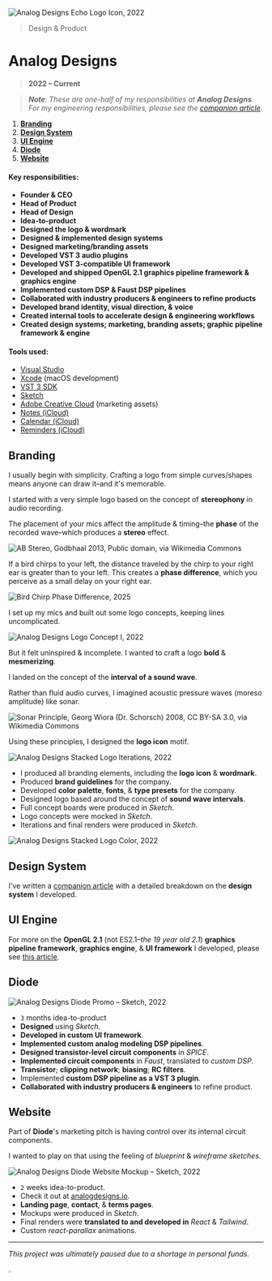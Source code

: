 ![_Analog Designs Echo Logo Icon, **2022**_](/public/photos/analog-designs/analog-designs-echo-logo.png "Analog Designs Echo Logo Icon, Alfred R. Duarte 2022")

> Design & Product

# Analog Designs

> **2022 – Current**

> _**Note**: These are one-half of my responsibilities at **Analog Designs**. For my engineering responsibilities, please see the [companion article](/portfolio/engineering/under-construction/ "UNDER CONSTRUCTION | Alfred R. Duarte | Portfolio")._

1. [**Branding**](#branding)
2. [**Design System**](#design-system)
3. [**UI Engine**](#ui-engine)
4. [**Diode**](#diode)
5. [**Website**](#website)

#### Key responsibilities:

- **Founder & CEO**
- **Head of Product**
- **Head of Design**
- **Idea-to-product**
- **Designed the logo & wordmark**
- **Designed & implemented design systems**
- **Designed marketing/branding assets**
- **Developed VST 3 audio plugins**
- **Developed VST 3-compatible UI framework**
- **Developed and shipped OpenGL 2.1 graphics pipeline framework & graphics engine**
- **Implemented custom DSP & Faust DSP pipelines**
- **Collaborated with industry producers & engineers to refine products**
- **Developed brand identity, visual direction, & voice**
- **Created internal tools to accelerate design & engineering workflows**
- **Created design systems; marketing, branding assets; graphic pipeline framework & engine**

#### Tools used:

- [Visual Studio](https://visualstudio.com/)
- [Xcode](https://developer.apple.com/xcode/) (macOS development)
- [VST 3 SDK](https://steinbergmedia.github.io/vst3_dev_portal/pages/index.html)
- [Sketch](https://www.sketch.com/)
- [Adobe Creative Cloud](https://www.adobe.com/creativecloud.html) (marketing assets)
- [Notes (iCloud)](https://www.icloud.com/notes/)
- [Calendar (iCloud)](https://www.icloud.com/calendar/)
- [Reminders (iCloud)](https://www.icloud.com/reminders/)

## Branding

I usually begin with simplicity. Crafting a logo from simple curves/shapes means anyone can draw it–and it's memorable.

I started with a very simple logo based on the concept of **stereophony** in audio recording.

The placement of your mics affect the amplitude & timing–the **phase** of the recorded wave–which produces a **stereo** effect.

![_AB Stereo, **Godbhaal 2013, Public domain, [via Wikimedia Commons](https://commons.wikimedia.org/wiki/File:AB_Stereo.svg "File:AB Stereo.svg – Wikimedia Commons")**_](https://upload.wikimedia.org/wikipedia/commons/c/c8/AB_Stereo.svg "AB Stereo, Godbhaal 2013, Public domain, via Wikimedia Commons")

If a bird chirps to your left, the distance traveled by the chirp to your right ear is greater than to your left. This creates a **phase difference**, which you perceive as a small delay on your right ear.

![_Bird Chirp Phase Difference, **2025**_](/public/photos/misc/bird-chirp-phase-difference.png "Bird Chirp Phase Difference, Alfred R. Duarte 2025")

I set up my mics and built out some logo concepts, keeping lines uncomplicated.

![_Analog Designs Logo Concept Ⅰ, **2022**_](/public/photos/analog-designs/analog-designs-logo-concept-i.png "Analog Designs Concept Ⅰ, Alfred R. Duarte 2022")

But it felt uninspired & incomplete. I wanted to craft a logo **bold** & **mesmerizing**.

I landed on the concept of the **interval of a sound wave**.

Rather than fluid audio curves, I imagined acoustic pressure waves (moreso amplitude) like sonar.

![_Sonar Principle, **Georg Wiora (Dr. Schorsch) 2008, CC BY-SA 3.0, [via Wikimedia Commons](https://commons.wikimedia.org/wiki/File:Sonar_Principle_EN.svg "File:Sonar Principle EN.svg – Wikimedia Commons")**_](https://upload.wikimedia.org/wikipedia/commons/0/07/Sonar_Principle_EN.svg "Sonar Principle, Georg Wiora (Dr. Schorsch) 2008, Wikimedia Commons")

Using these principles, I designed the **logo icon** motif.

![_Analog Designs Stacked Logo Iterations, **2022**_](/public/photos/analog-designs/analog-designs-stacked-logo-iterations.png "Analog Designs Stacked Logo Iterations, Alfred R. Duarte 2022")

- I produced all branding elements, including the **logo icon** & **wordmark**.
- Produced **brand guidelines** for the company.
- Developed **color palette**, **fonts**, & **type presets** for the company.
- Designed logo based around the concept of **sound wave intervals**.
- Full concept boards were produced in _Sketch_.
- Logo concepts were mocked in _Sketch_.
- Iterations and final renders were produced in _Sketch_.

![_Analog Designs Stacked Logo Color, **2022**_](/public/photos/analog-designs/analog-designs-stacked-logo-color.png "Analog Designs Stacked Logo Color, Alfred R. Duarte 2022")

## Design System

I've written a [companion article](/portfolio/design/case-study-ui-styles-i-2022/ "Case Study: UI Styles I, 2022 | Alfred R. Duarte | Portfolio") with a detailed breakdown on the **design system** I developed.

## UI Engine

For more on the **OpenGL 2.1** (not ES2.1–_the 19 year old 2.1_) **graphics pipeline framework**, **graphics engine**, & **UI framework** I developed, please see [this article](/portfolio/engineering/under-construction/ "UNDER CONSTRUCTION | Alfred R. Duarte | Portfolio").

## Diode

![_Analog Designs Diode Promo – Sketch, **2022**_](/public/photos/analog-designs/analog-designs-diode-promo.png "Analog Designs Diode Promo – Sketch, Alfred R. Duarte 2022")

- `3` months idea-to-product
- **Designed** using _Sketch_.
- **Developed in custom UI framework**.
- **Implemented custom analog modeling DSP pipelines**.
- **Designed transistor-level circuit components** in _SPICE_.
- **Implemented circuit components** in _Faust_, translated to _custom DSP_.
- **Transistor**; **clipping network**; **biasing**; **RC filters**.
- Implemented **custom DSP pipeline as a VST 3 plugin**.
- **Collaborated with industry producers & engineers** to refine product.

## Website

Part of **Diode**'s marketing pitch is having control over its internal circuit components.

I wanted to play on that using the feeling of _blueprint_ & _wireframe sketches_.

![_Analog Designs Diode Website Mockup – Sketch, **2022**_](/public/photos/analog-designs/analog-designs-diode-site.png "Analog Designs Diode Website Mockup – Sketch, Alfred R. Duarte 2022")

- `2` weeks idea-to-product.
- Check it out at [analogdesigns.io](https://analogdesigns.io/ "Analog Designs | Modern Analog Modeling").
- **Landing page**, **contact**, & **terms pages**.
- Mockups were produced in _Sketch_.
- Final renders were **translated to and developed in** _React_ & _Tailwind_.
- Custom _react-parallax_ animations.

---

_This project was ultimately paused due to a shortage in personal funds._

.
